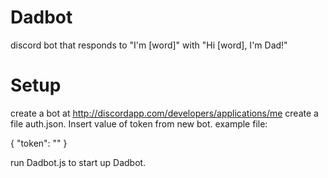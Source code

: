 # Dadbot
discord bot that responds to "I'm [word]" with "Hi [word], I'm Dad!"

# Setup
create a bot at http://discordapp.com/developers/applications/me
create a file auth.json. Insert value of token from new bot. 
example file:

{
"token": ""
}

run Dadbot.js to start up Dadbot.
